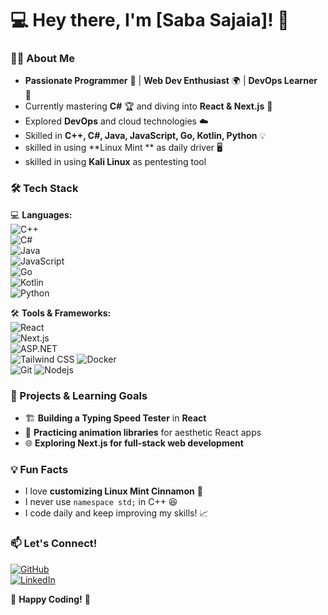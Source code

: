 # 💻 Hey there, I'm [Saba Sajaia]! 🚀  

### 🧑‍💻 About Me  
- **Passionate Programmer** 💙 | **Web Dev Enthusiast** 🌍 | **DevOps Learner** 🔧  
- Currently mastering **C#** 🏆 and diving into **React & Next.js** 🚀  
- Explored **DevOps** and cloud technologies ☁️  
- Skilled in **C++, C#, Java, JavaScript, Go, Kotlin, Python** 💡  
- skilled in using **Linux Mint ** as daily driver 🖥️
- skilled in using **Kali Linux** as pentesting tool

### 🛠️ Tech Stack  
💻 **Languages:**  
![C++](https://img.shields.io/badge/C%2B%2B-00599C?style=flat&logo=c%2B%2B&logoColor=white)  
![C#](https://img.shields.io/badge/C%23-239120?style=flat&logo=csharp&logoColor=white)  
![Java](https://img.shields.io/badge/Java-007396?style=flat&logo=java&logoColor=white)  
![JavaScript](https://img.shields.io/badge/JavaScript-F7DF1E?style=flat&logo=javascript&logoColor=black)  
![Go](https://img.shields.io/badge/Go-00ADD8?style=flat&logo=go&logoColor=white)  
![Kotlin](https://img.shields.io/badge/Kotlin-0095D5?style=flat&logo=kotlin&logoColor=white)  
![Python](https://img.shields.io/badge/Python-3776AB?style=flat&logo=python&logoColor=white)  

🛠 **Tools & Frameworks:**  
![React](https://img.shields.io/badge/React-61DAFB?style=flat&logo=react&logoColor=black)  
![Next.js](https://img.shields.io/badge/Next.js-000000?style=flat&logo=nextdotjs&logoColor=white)  
![ASP.NET](https://img.shields.io/badge/%23-239120?style=flat&logo=.net&logoColor=white)  
![Tailwind CSS](https://img.shields.io/badge/Tailwind%20CSS-38B2AC?style=flat&logo=tailwind-css&logoColor=white)
![Docker](https://img.shields.io/badge/Docker-2496ED?style=flat&logo=docker&logoColor=white)  
![Git](https://img.shields.io/badge/Git-F05032?style=flat&logo=git&logoColor=white)
![Nodejs](https://img.shields.io/badge/?style=flat&logo=nodejs&logoColor=white)

### 🎯 Projects & Learning Goals  
- 🏗️ **Building a Typing Speed Tester** in **React**  
- 🎨 **Practicing animation libraries** for aesthetic React apps  
- 🌐 **Exploring Next.js for full-stack web development**  

### 💡 Fun Facts  
- I love **customizing Linux Mint Cinnamon** 🎨  
- I never use `namespace std;` in C++ 😆  
- I code daily and keep improving my skills! 📈  

### 📫 Let's Connect!  
[![GitHub](https://img.shields.io/badge/GitHub-100000?style=flat&logo=github&logoColor=white)](https://github.com/user18121)  
[![LinkedIn](https://img.shields.io/badge/LinkedIn-0A66C2?style=flat&logo=linkedin&logoColor=white)]([https://linkedin.com/in/yourusername](https://www.linkedin.com/in/saba-sajaia-9730b72a9/))  

🚀 **Happy Coding!** 🚀  
